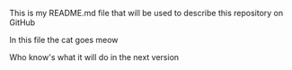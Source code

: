 This is my README.md file that will be used to describe this repository on GitHub

In this file the cat goes meow

Who know's what it will do in the next version
